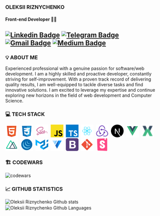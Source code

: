 ### OLEKSII RIZNYCHENKO
#### Front-end Developer :man_technologist:
[![Linkedin Badge](https://img.shields.io/badge/LinkedIn-0077B5?style=flat&logo=linkedin&logoColor=white)](https://www.linkedin.com/in/oleksii-riznychenko) [![Telegram Badge](https://img.shields.io/badge/-Telegram-blue?style=flat&logo=Telegram&logoColor=white)](https://t.me/oleksii_riznychenko) [![Gmail Badge](https://img.shields.io/badge/-Gmail-red?style=flat&logo=Gmail&logoColor=white)](mailto:oleksiiriznychenko@gmail.com) [![Medium Badge](https://img.shields.io/badge/Medium-12100E?style=flat&logo=medium&logoColor=white)](https://medium.com/@oleksii-riznychenko)
---
### :bulb: ABOUT ME
Experienced professional with a genuine passion for software/web development. I am a highly skilled and proactive developer, constantly striving for self-improvement. With a proven track record of delivering quality results, I am well-equipped to tackle diverse tasks and find innovative solutions. I am excited to leverage my expertise and continue exploring new horizons in the field of web development and Computer Science.
### :computer: TECH STACK
<div>
  <img src="./icons/html.svg" title="html" alt="html" width="40" height="40"/>&nbsp
  <img src="./icons/css.svg" title="css" alt="css" width="40" height="40"/>&nbsp
  <img src="./icons/sass.svg" title="sass/scss" alt="scss" width="40" height="40"/>&nbsp
  <img src="./icons/javascript.svg" title="javascript" alt="javascript" width="40" height="40"/>&nbsp
  <img src="./icons/typescript.svg" title="typescript" alt="typescript" width="40" height="40"/>&nbsp
  <img src="./icons/react.svg" title="react" alt="react" width="40" height="40"/>&nbsp
  <img src="./icons/redux.svg" title="redux" alt="redux" width="40" height="40"/>&nbsp
  <img src="./icons/next.svg" title="next" alt="next" width="40" height="40"/>&nbsp
  <img src="./icons/vue.svg" title="vue" alt="vue" width="40" height="40"/>&nbsp
  <img src="./icons/vuex.svg" title="vuex" alt="vuex" width="40" height="40"/>&nbsp
  <img src="./icons/nuxt.svg" title="nuxt" alt="nuxt" width="40" height="40"/>&nbsp
  <img src="./icons/jquery.svg" title="jquery" alt="jquery" width="40" height="40"/>&nbsp
  <img src="./icons/material.svg" title="material ui" alt="material ui" width="40" height="40"/>&nbsp
  <img src="./icons/vuetify.svg" title="vuetify" alt="vuetify" width="40" height="40"/>&nbsp
  <img src="./icons/bootstrap.svg" title="bootstrap" alt="bootstrap" width="40" height="40"/>&nbsp
  <img src="./icons/git.svg" title="git" alt="git" width="40" height="40"/>&nbsp
  <img src="./icons/storybook.svg" title="storybook" alt="storybook" width="40" height="40"/>&nbsp
</div>

### :building_construction: CODEWARS
![codewars](https://www.codewars.com/users/OleksiiRiznychenko/badges/large)
### :chart_with_upwards_trend: GITHUB STATISTICS
<div>
     <img src="http://github-readme-streak-stats.herokuapp.com?user=oleksii-riznychenko&theme=dark&background=000000" alt="Oleksii Riznychenko Github stats" align="left" />
    <img src="https://github-readme-stats-sigma-five.vercel.app/api/top-langs/?username=oleksii-riznychenko&layout=compact&theme=vision-friendly-dark" height="196px" align="center" alt="Oleksii Riznychenko Github Languages" />
</div>
